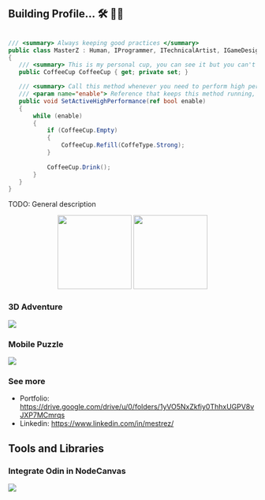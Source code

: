 ## Building Profile... 🛠 🤖💭

 ```csharp
 
/// <summary> Always keeping good practices </summary>
public class MasterZ : Human, IProgrammer, ITechnicalArtist, IGameDesign
{
    /// <summary> This is my personal cup, you can see it but you can't touch </summary>
    public CoffeeCup CoffeeCup { get; private set; }

    /// <summary> Call this method whenever you need to perform high performance </summary>
    /// <param name="enable"> Reference that keeps this method running, usually off 8 hours before bed </param>
    public void SetActiveHighPerformance(ref bool enable)
    {
        while (enable)
        {
            if (CoffeeCup.Empty)
            {
                CoffeeCup.Refill(CoffeType.Strong);
            }
            
            CoffeeCup.Drink();            
        }
    }
}
 ```

TODO: General description

<div class="col">
  <div class="row", align="center">
    <img src="https://github-readme-stats.vercel.app/api?username=MasterZ0&count_private=true&show_icons=true&theme=dark&hide=issues" height="150"/> 
    <img src="https://github-readme-stats.vercel.app/api/top-langs/?username=MasterZ0&hide=Makefile&layout=compact&theme=dark" height="150"/> 
  </div>
</div>

### 3D Adventure

<a href="https://github.com/MasterZ0/Skull">
  <img align="center" src="https://github-readme-stats.vercel.app/api/pin/?username=MasterZ0&repo=Skull&theme=dark" />
</a>

### Mobile Puzzle

<a href="https://github.com/MasterZ0/Infinity">
  <img align="center" src="https://github-readme-stats.vercel.app/api/pin/?username=MasterZ0&repo=Infinity&theme=dark" />
</a>

### See more

- Portfolio: https://drive.google.com/drive/u/0/folders/1yVO5NxZkfiy0ThhxUGPV8vJXP7MCmrqs
- Linkedin: https://www.linkedin.com/in/mestrez/

## Tools and Libraries

### Integrate Odin in NodeCanvas

<a href="https://github.com/MasterZ0/OdinTree">
  <img align="center" src="https://github-readme-stats.vercel.app/api/pin/?username=MasterZ0&repo=OdinTree&theme=dark" />
</a>

<!--

Cards guide: https://github.com/anuraghazra/github-readme-stats

**MasterZ0/MasterZ0** is a ✨ _special_ ✨ repository because its `README.md` (this file) appears on your GitHub profile.

Here are some ideas to get you started:

- 🔭 I’m currently working on ...
- 🌱 I’m currently learning ...
- 👯 I’m looking to collaborate on ...
- 🤔 I’m looking for help with ...
- 💬 Ask me about ...
- 📫 How to reach me: ...
- 😄 Pronouns: ...
- ⚡ Fun fact: ...
-->
